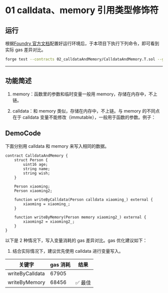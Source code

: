 # 01 calldata、memory 引用类型修饰符

## 运行

根据[Foundry 官方文档](https://getfoundry.sh/)配置好运行环境后，于本项目下执行下列命令，即可看到实际 gas 差异对比。

```bash
forge test --contracts 02_calldataAndMemory/CalldataAndMemory.T.sol --gas-report
```

---

## 功能简述

1. memory：函数里的参数和临时变量一般用 memory，存储在内存中，不上链。

2. calldata：和 memory 类似，存储在内存中，不上链。与 memory 的不同点在于 calldata 变量不能修改（immutable），一般用于函数的参数。例子：

## DemoCode

下面分别用 calldata 和 memory 来写入相同的数据。

```solidity
contract CalldataAndMemory {
    struct Person {
        uint16 age;
        string name;
        string wish;
    }

    Person xiaoming;
    Person xiaoming2;

    function writeByCalldata(Person calldata xiaoming_) external {
        xiaoming = xiaoming_;
    }

    function writeByMemory(Person memory xiaoming2_) external {
        xiaoming2 = xiaoming2_;
    }
}
```

以下是 2 种情况下，写入变量消耗的 gas 差异对比。gas 优化建议如下：

1. 结合实际情况下，建议优先使用 calldata 进行变量写入。

| 关键字          | gas 消耗 | 结果    |
| --------------- | -------- | ------- |
| writeByCalldata | 67905    |         |
| writeByMemory   | 68456    | ✅ 最佳 |
